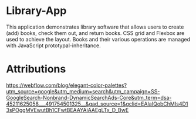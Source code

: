 # Library-App
This application demonstrates library software that allows users to create (add) books, check them out,
and return books. CSS grid and Flexbox are used to achieve the layout. Books and their various
operations are managed with JavaScript prototypal-inheritance.

# Attributions
https://webflow.com/blog/elegant-color-palettes?utm_source=google&utm_medium=search&utm_campaign=SS-GoogleSearch-Nonbrand-DynamicSearchAds-Core&utm_term=dsa-45211625058___491754501325__&gad_source=1&gclid=EAIaIQobChMIs4D13sPOggMVEwutBh1CFwtBEAAYAiAAEgLTx_D_BwE

